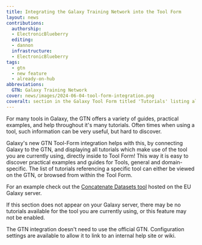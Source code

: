 ```yaml
---
title: Integrating the Galaxy Training Network into the Tool Form
layout: news
contributions:
  authorship:
  - ElectronicBlueberry
  editing:
  - dannon
  infrastructure:
  - ElectronicBlueberry
tags:
  - gtn
  - new feature
  - already-on-hub
abbreviations:
  GTN: Galaxy Training Network
cover: news/images/2024-06-04-tool-form-integration.png
coveralt: section in the Galaxy Tool Form titled 'Tutorials' listing all 13 GTN tutorials which use the cat tool
---
```


For many tools in Galaxy, the GTN offers a variety of guides, practical examples, and help throughout it's many tutorials.
Often times when using a tool, such information can be very useful, but hard to discover.

Galaxy's new GTN Tool-Form integration helps with this, by connecting Galaxy to the GTN, and displaying all tutorials which make use of the tool you are currently using, directly inside to Tool Form!
This way it is easy to discover practical examples and guides for Tools, general and domain-specific.
The list of tutorials referencing a specific tool can either be viewed on the GTN, or browsed from within the Tool Form.

For an example check out the [Concatenate Datasets tool](https://usegalaxy.eu/?tool_id=cat1) hosted on the EU Galaxy server.

If this section does not appear on your Galaxy server, there may be no tutorials available for the tool you are currently using, or this feature may not be enabled.

The GTN integration doesn't need to use the official GTN. Configuration settings are available to allow it to link to an internal help site or wiki.
